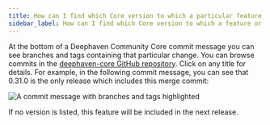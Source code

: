```yaml
---
title: How can I find which Core version to which a particular feature or fix was added?
sidebar_label: How can I find which Core version to which a feature or fix was added?
---
```


At the bottom of a Deephaven Community Core commit message you can see branches and tags containing that particular change. You can browse commits in the [deephaven-core GitHub repository](https://github.com/deephaven/deephaven-core/commits/main/). Click on any title for details. For example, in the following commit message, you can see that 0.31.0 is the only release which includes this merge commit:

![A commit message with branches and tags highlighted](../../assets/reference/community-questions/commitmessage.png)

If no version is listed, this feature will be included in the next release.
